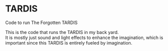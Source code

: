 # TARDIS
Code to run The Forgotten TARDIS  

This is the code that runs the TARDIS in my back yard.  
It is mostly just sound and light effects to enhance the imagination, which is important since this TARDIS is entirely fueled by imagination.
